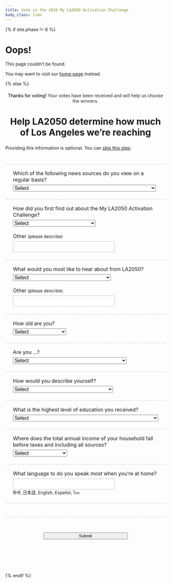 ```yaml
---
title: Vote in the 2018 My LA2050 Activation Challenge
body_class: lime
---
```


{% if site.phase != 6 %}

# Oops!

<div class="introduction" markdown="1">
This page couldn’t be found.

You may want to visit our [home page](/) instead.
</div>

{% else %}

<div class="introduction" markdown="1">

<h2 style="max-width: none; text-align: center; font-size: inherit; color: var(--secondary-color); font-weight: 500;">Thanks for voting! <span style="font-weight: normal; color: rgb(41, 41, 41); /* @midnight */">Your votes have been received and will help us choose the winners.</span></h2>

<h2 style="text-align: center; margin-left: auto; margin-right: auto; max-width: 20em; font-size: 2em;">Help LA2050 determine how much of Los Angeles we’re reaching</h2>
<p style="font-size: inherit;"><small style="font-size: inherit;">Providing this information is optional. You can <a href="/vote/confirmation/">skip this step</a>.</small></p>

</div>

<form name="vote_survey" action="/vote/confirmation-survey/" method="post" data-netlify="true">

  <p>
    <label>
      Which of the following news sources do you view on a regular basis?<br />
      <select name="news_source">
        <option value="">Select</option>
        <option value="">-----------------</option>
        <option>Traditional print newspapers and magazines (e.g. LA Times)</option>
        <option>Traditional online media outlets (e.g. CNN)</option>
        <option>Online-only media outlets (e.g. Huffington Post)</option>
        <option>Social media platforms</option>
        <option>Online blogs/forums</option>
        <option>Television</option>
        <option>Radio</option>
        <option>Community groups or organizations</option>
      </select>
    </label>
  </p>


  <p>
    <label>
      How did you first find out about the My LA2050 Activation Challenge?<br />
      <select name="how_you_found_la2050">
        <option value="">Select</option>
        <option value="">-----------------</option>
        <option>LA2050 Newsletter</option>
        <option>Community group or organization</option>
        <option>Friends or family</option>
        <option>Professional network</option>
        <option>Social media</option>
        <option>News outlet</option>
        <option>Advertisements</option>
        <option>Events</option>
        <option value="Other">Other (please describe)</option>
      </select>
    </label>
    <br />
    <br />
    <label>
      Other <small>(please describe)</small><br />
      <input type="text" name="how_you_found_la2050_other" />
    </label>
  </p>



  <p>
    <label>
      What would you most like to hear about from LA2050?<br />
      <select name="what_you_want_from_la2050">
        <option value="">Select</option>
        <option value="">-----------------</option>
        <option>New funding opportunities</option>
        <option>Competition / competitor team updates</option>
        <option>Jobs and events</option>
        <option>Important news from the world of impact</option>
        <option value="Other">Other (please describe)</option>
      </select>
    </label>
    <br />
    <br />
    <label>
      Other <small>(please describe)</small><br />
      <input type="text" name="what_you_want_from_la2050_other" />
    </label>
  </p>

  <p>
    <label>
      How old are you?<br />
      <select name="age">
        <option value="">Select</option>
        <option value="">-----------------</option>
        <option>Under 18</option>
        <option>18-29</option>
        <option>30-39</option>
        <option>40-49</option>
        <option>50-64</option>
        <option>65 and above</option>
        <option>Prefer not to answer</option>
      </select>
    </label>
  </p>

  <p>
    <label>
      Are you …?<br />
      <select name="gender">
        <option value="">Select</option>
        <option value="">-----------------</option>
        <option>Female</option>
        <option>Male</option>
        <option>Non-binary, transgender, prefer to self-describe</option>
        <option>Prefer not to answer</option>
      </select>
    </label>
  </p>

  <p>
    <label>
      How would you describe yourself?<br />
      <select name="race">
        <option value="">Select</option>
        <option value="">-----------------</option>
        <option>American Indian or Alaska Native</option>
        <option>Asian</option>
        <option>Biracial / mixed race</option>
        <option>Black or African American</option>
        <option>Hawaiian Native or Other Pacific Islander</option>
        <option>Hispanic or Latino</option>
        <option>White</option>
        <option>Prefer not to answer</option>
      </select>
    </label>
  </p>

  <p>
    <label>
      What is the highest level of education you received?<br />
      <select name="education">
        <option value="">Select</option>
        <option value="">-----------------</option>
        <option>Some high school</option>
        <option>High school graduate or diploma equivalent (for example: GED)</option>
        <option>Some college credit, no degree</option>
        <option>Trade / technical / vocational training</option>
        <option>Associate degree</option>
        <option>Bachelor’s degree</option>
        <option>Master’s degree</option>
        <option>Professional degree</option>
        <option>Doctorate degree</option>
        <option>Prefer not to answer</option>
      </select>
    </label>
  </p>

  <p>
    <label name="income">
      Where does the total annual income of your household fall before taxes and including all sources?<br />
      <select name="income">
        <option value="">Select</option>
        <option value="">-----------------</option>
        <option>Less than $35,000</option>
        <option>$35,000 - $49,999</option>
        <option>$50,000 - $74,999</option>
        <option>$75,000-$99,999</option>
        <option>$100,000 - $149,999</option>
        <option>$150,000 - $199,999</option>
        <option>$200,000 or more</option>
        <option>Prefer not to answer</option>
      </select>
    </label>
  </p>

  <p>
    <label>
      What language to do you speak <em style="color: inherit;">most</em> when you’re at home? <br />
      <input type="text" name="language" />
    </label>
    <br />
    <small id="languages">हिन्दी, 日本語, English, Español, ไทย</small>
  </p>
  <script>
  (function() {
    //var languages = "हिन्दी, 中文, Français, 한국어, Deutsche, English, Español, ไทย, 日本語, فارسی, Tiếng Việt, ລາວ, Samala, עִברִית, አማርኛ, 中文".split(', ')
    var languages = document.getElementById('languages').textContent.split(', ')

    languages.sort(function(a, b) {
      var random = Math.floor(Math.random() * languages.length) + 1;
      if (random > (languages.length / 2)) return 1;
      else if (random < (languages.length / 2)) return -1;
      return 0;
    })
    document.getElementById('languages').textContent = languages.join(', ')
  })();
  </script>

  <p class="action">
    <button type="submit">Submit</button>
  </p>
</form>

<style>
.promotion {
  display: none;
}
.introduction {
  margin-bottom: 0;
}
form {
  margin-top: 3em;
  text-align: left;
  margin-left: auto;
  margin-right: auto;
  max-width: 40em;
  margin-bottom: 7.5em;
}
form p {
  text-align: left;
  /*margin-top: 1.5em;*/
  font-size: 1rem !important;
}
form p,
form p.action {
  margin-top: 1.5em;
  padding-top: 1.125em;
  border-top: 1px dashed rgba(141, 208, 59, 1); /* @lime */
  border-top: 1px dashed rgba(0, 0, 0, 0.25);
}
@media (min-width: 30em) {
  form p,
  form p.action {
    padding-left: 1.5em;
    padding-right: 1.5em;
  }
}
/*form p:first-child,
form p.action {
  border-top: 0.1875em solid rgba(0, 0, 0, 0.1);
}*/
form p.action {
  padding-top: 3em;
  text-align: center;
}
form input[type="text"],
form select {
  margin-top: 0.375em;
  font-size: inherit;
  max-width: 100%;
}
form button {
  width: 100%;
  max-width: 20em;
}
form input[type="text"],
form input[type="number"] {
  font-family: inherit;
  font-size: inherit;
  line-height: inherit;
  font-weight: 600;
  padding: 0.375em 0.75em;
  border-radius: 0;
  max-width: none;
  box-sizing: border-box;
  text-align: center;
  border: 1px solid rgb(237, 59, 136); /* @strawberry */
  border-color: rgba(0, 0, 0, 0.25);
  width: 100%;
  max-width: 20em;

  /* Remove Safari’s default styles for search fields */
  -webkit-appearance: none;

  text-align: left;
}
</style>

{% endif %}
